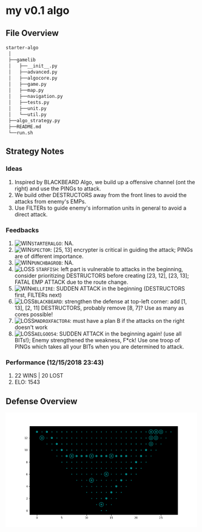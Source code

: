 # my v0.1 algo

## File Overview

```
starter-algo
 │
 ├──gamelib
 │   ├──__init__.py
 │   ├──advanced.py
 │   ├──algocore.py
 │   ├──game.py
 │   ├──map.py
 │   ├──navigation.py
 │   ├──tests.py
 │   ├──unit.py
 │   └──util.py
 ├──algo_strategy.py
 ├──README.md
 └──run.sh
```

## Strategy Notes
### Ideas
1. Inspired by BLACKBEARD Algo, we build up a offensive channel (ont the right)
and use the PINGs to attack.
2. We build other DESTRUCTORS away from the front lines to avoid the attacks from
enemy's EMPs.
3. Use FILTERs to guide enemy's information units in general to avoid a direct attack.

### Feedbacks
1. ![WIN](https://placehold.it/15/c5f015/000000?text=+)`STARTERALGO`: NA.
2. ![WIN](https://placehold.it/15/c5f015/000000?text=+)`SPECTOR`: [25, 13] encrypter is critical in guiding the attack; PINGs are of different importance.
3. ![WIN](https://placehold.it/15/c5f015/000000?text=+)`PUNCHBAGROB`: NA.
4. ![LOSS](https://placehold.it/15/f03c15/000000?text=+) `STARFISH`: left part is vulnerable to attacks in the beginning, consider prioritizing DESTRUCTORS 
before creating [23, 12], [23, 13]; FATAL EMP ATTACK due to the route change.
5. ![WIN](https://placehold.it/15/c5f015/000000?text=+)`HELLFIRE`: SUDDEN ATTACK in the beginning (DESTRUCTORS first, FILTERs next)
6. ![LOSS](https://placehold.it/15/f03c15/000000?text=+)`BLACKBEARD`: strengthen the defense at top-left corner: add [1, 13], [2, 11] DESTRUCTORS, 
probably remove [8, 7]? Use as many as cores possible!
7. ![LOSS](https://placehold.it/15/f03c15/000000?text=+)`MADROXFACTOR4`: must have a plan B if the attacks on the right doesn't work
8. ![LOSS](https://placehold.it/15/f03c15/000000?text=+)`AELGOO54`: SUDDEN ATTACK in the beginning again! (use all BITs!); Enemy strengthened the weakness, F*ck!
Use one troop of PINGs which takes all your BITs when you are determined to attack.



### Performance (12/15/2018 23:43)
1. 22 WINS | 20 LOST
2. ELO: 1543

## Defense Overview
![image info](./defensive_img.png)

